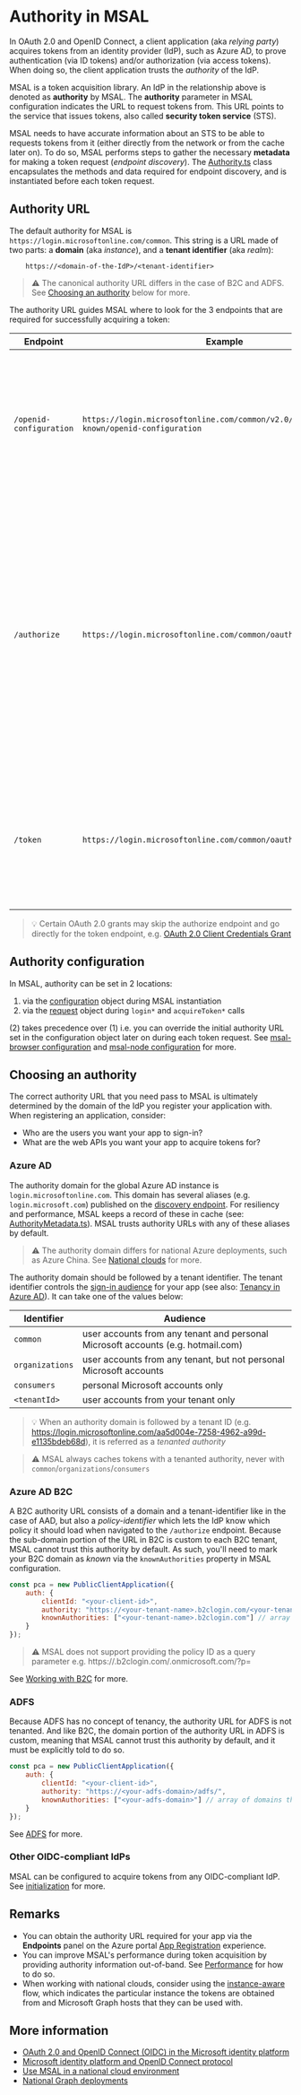 # Authority in MSAL

In OAuth 2.0 and OpenID Connect, a client application (aka *relying party*) acquires tokens from an identity provider (IdP), such as Azure AD, to prove authentication (via ID tokens) and/or authorization (via access tokens). When doing so, the client application trusts the *authority* of the IdP.

MSAL is a token acquisition library. An IdP in the relationship above is denoted as **authority** by MSAL. The **authority** parameter in MSAL configuration indicates the URL to request tokens from. This URL points to the service that issues tokens, also called **security token service** (STS). 

MSAL needs to have accurate information about an STS to be able to requests tokens from it (either directly from the network or from the cache later on). To do so, MSAL performs steps to gather the necessary **metadata** for making a token request (*endpoint discovery*). The [Authority.ts](https://azuread.github.io/microsoft-authentication-library-for-js/ref/classes/_azure_msal_common.authority.html) class encapsulates the methods and data required for endpoint discovery, and is instantiated before each token request.

## Authority URL

The default authority for MSAL is `https://login.microsoftonline.com/common`. This string is a URL made of two parts: a **domain** (aka *instance*), and a **tenant identifier** (aka *realm*):

```console
    https://<domain-of-the-IdP>/<tenant-identifier>
```

> :warning: The canonical authority URL differs in the case of B2C and ADFS. See [Choosing an authority](#choosing-an-authority) below for more.

The authority URL guides MSAL where to look for the 3 endpoints that are required for successfully acquiring a token:

| Endpoint                | Example     | Description |
|-------------------------|-------------|-------------|
| `/openid-configuration` | `https://login.microsoftonline.com/common/v2.0/.well-known/openid-configuration` | Contains the metadata required for making a token request e.g. supported scopes, claims, request methods, signing keys etc. |
| `/authorize`            | `https://login.microsoftonline.com/common/oauth2/v2.0/authorize` | Returns an authorization code in the query parameters via the client app's registered redirect URL. Navigation to this endpoint usually prompts the user with a dialog screen by the IdP. Appropriate query parameters can be used to customize this screen. |
| `/token`                | `https://login.microsoftonline.com/common/oauth2/v2.0/token` | The client app sends the authorizaiton code to this endpoint via a POST request and receives an access and an ID token in return. |

> :bulb: Certain OAuth 2.0 grants may skip the authorize endpoint and go directly for the token endpoint, e.g. [OAuth 2.0 Client Credentials Grant](https://docs.microsoft.com/azure/active-directory/develop/v2-oauth2-client-creds-grant-flow)

## Authority configuration

In MSAL, authority can be set in 2 locations:

1. via the [configuration](https://azuread.github.io/microsoft-authentication-library-for-js/ref/modules/_azure_msal_common.html#clientconfiguration) object during MSAL instantiation
2. via the [request](https://azuread.github.io/microsoft-authentication-library-for-js/ref/modules/_azure_msal_common.html#baseauthrequest) object during `login*` and `acquireToken*` calls

(2) takes precedence over (1) i.e. you can override the initial authority URL set in the configuration object later on during each token request. See [msal-browser configuration](../../msal-browser/docs/configuration.md) and [msal-node configuration](../../msal-node/docs/configuration.md) for more.

## Choosing an authority

The correct authority URL that you need pass to MSAL is ultimately determined by the domain of the IdP you register your application with. When registering an application, consider:

- Who are the users you want your app to sign-in?
- What are the web APIs you want your app to acquire tokens for?

### Azure AD

The authority domain for the global Azure AD instance is `login.microsoftonline.com`. This domain has several aliases (e.g. `login.microsoft.com`) published on the [discovery endpoint](https://login.microsoftonline.com/common/discovery/instance?api-version=1.1&authorization_endpoint=https://login.microsoftonline.com/common/oauth2/v2.0/authorize). For resiliency and performance, MSAL keeps a record of these in cache (see: [AuthorityMetadata.ts](../src/authority/AuthorityMetadata.ts)). MSAL trusts authority URLs with any of these aliases by default.

> :warning: The authority domain differs for national Azure deployments, such as Azure China. See [National clouds](https://docs.microsoft.com/azure/active-directory/develop/authentication-national-cloud) for more.

The authority domain should be followed by a tenant identifier. The tenant identifier controls the [sign-in audience](https://docs.microsoft.com/azure/active-directory/develop/v2-supported-account-types) for your app (see also: [Tenancy in Azure AD](https://docs.microsoft.com/azure/active-directory/develop/single-and-multi-tenant-apps)). It can take one of the values below:

| Identifier              | Audience    |
|-------------------------|-------------|
| `common` | user accounts from any tenant and personal Microsoft accounts (e.g. hotmail.com) |
| `organizations` | user accounts from any tenant, but not personal Microsoft accounts |
| `consumers` | personal Microsoft accounts only |
| `<tenantId>` | user accounts from your tenant only |

> :bulb: When an authority domain is followed by a tenant ID (e.g. https://login.microsoftonline.com/aa5d004e-7258-4962-a99d-e1135bdeb68d), it is referred as a *tenanted authority*

> :warning: MSAL always caches tokens with a tenanted authority, never with `common`/`organizations`/`consumers`

### Azure AD B2C

A B2C authority URL consists of a domain and a tenant-identifier like in the case of AAD, but also a *policy-identifier* which lets the IdP know which policy it should load when navigated to the `/authorize` endpoint. Because the sub-domain portion of the URL in B2C is custom to each B2C tenant, MSAL cannot trust this authority by default. As such, you'll need to mark your B2C domain as *known* via the `knownAuthorities` property in MSAL configuration.

```javascript
const pca = new PublicClientApplication({
    auth: {
        clientId: "<your-client-id>",
        authority: "https://<your-tenant-name>.b2clogin.com/<your-tenant-name>.onmicrosoft.com/<your-policy-id>",
        knownAuthorities: ["<your-tenant-name>.b2clogin.com"] // array of domains that are known to be trusted
    }
});
```

> :warning: MSAL does not support providing the policy ID as a query parameter e.g. https://<your-tenant-name>.b2clogin.com/<your-tenant-name>.onmicrosoft.com/?p=<your-policy-id>

See [Working with B2C](../../msal-browser/docs/working-with-b2c.md) for more.

### ADFS

Because ADFS has no concept of tenancy, the authority URL for ADFS is not tenanted. And like B2C, the domain portion of the authority URL in ADFS is custom, meaning that MSAL cannot trust this authority by default, and it must be explicitly told to do so.

```javascript
const pca = new PublicClientApplication({
    auth: {
        clientId: "<your-client-id>",
        authority: "https://<your-adfs-domain>/adfs/",
        knownAuthorities: ["<your-adfs-domain>"] // array of domains that are known to be trusted
    }
});
```

See [ADFS](./ADFS.md) for more.

### Other OIDC-compliant IdPs

MSAL can be configured to acquire tokens from any OIDC-compliant IdP. See [initialization](../../msal-browser/docs/initialization.md#optional-configure-authority) for more.

## Remarks

- You can obtain the authority URL required for your app via the **Endpoints** panel on the Azure portal [App Registration](https://aka.ms/appregistrations) experience.
- You can improve MSAL's performance during token acquisition by providing authority information out-of-band. See [Performance](../../msal-browser/docs/performance.md) for how to do so.
- When working with national clouds, consider using the [instance-aware](../../msal-browser/docs/instance-aware.md) flow, which indicates the particular instance the tokens are obtained from and Microsoft Graph hosts that they can be used with.

## More information

- [OAuth 2.0 and OpenID Connect (OIDC) in the Microsoft identity platform](https://docs.microsoft.com/azure/active-directory/develop/active-directory-v2-protocols)
- [Microsoft identity platform and OpenID Connect protocol](https://docs.microsoft.com/azure/active-directory/develop/v2-protocols-oidc)
- [Use MSAL in a national cloud environment](https://docs.microsoft.com/azure/active-directory/develop/msal-national-cloud?tabs=javascript)
- [National Graph deployments](https://docs.microsoft.com/graph/deployments)